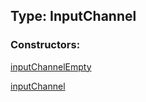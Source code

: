 ## Type: InputChannel  

### Constructors:

[inputChannelEmpty](../constructors/inputChannelEmpty.md)  

[inputChannel](../constructors/inputChannel.md)  

